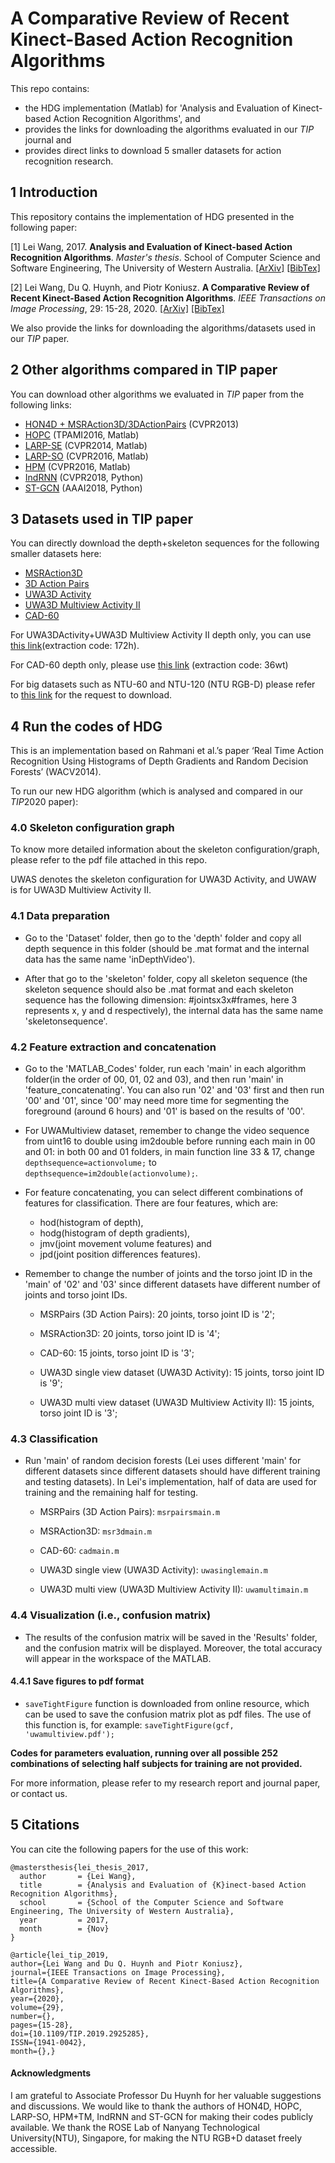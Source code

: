 # A Comparative Review of Recent Kinect-Based Action Recognition Algorithms

This repo contains: 

- the HDG implementation (Matlab) for 'Analysis and Evaluation of Kinect-based Action Recognition Algorithms', and 
- provides the links for downloading the algorithms evaluated in our *TIP* journal and 
- provides direct links to download 5 smaller datasets for action recognition research. 

## 1 Introduction

This repository contains the implementation of HDG presented in the following paper:

[1] Lei Wang, 2017. **Analysis and Evaluation of Kinect-based Action Recognition Algorithms**. *Master's thesis*. School of Computer Science and Software Engineering, The University of Western Australia. [[ArXiv]](https://arxiv.org/abs/2112.08626) [[BibTex]](#citation)

[2] Lei Wang, Du Q. Huynh, and Piotr Koniusz. **A Comparative Review of Recent Kinect-Based Action Recognition Algorithms**. *IEEE Transactions on Image Processing*, 29: 15-28, 2020. [[ArXiv]](https://arxiv.org/abs/1906.09955) [[BibTex]](#citation)

We also provide the links for downloading the algorithms/datasets used in our *TIP* paper.

## 2 Other algorithms compared in TIP paper

You can download other algorithms we evaluated in *TIP* paper from the following links:

- [HON4D + MSRAction3D/3DActionPairs](https://drive.google.com/file/d/1qahLGmS137yCEf3KLXJMApj7MDgdwEUw/view?usp=sharing) (CVPR2013)
- [HOPC](https://drive.google.com/file/d/1La-9AFKWbJ4MfjnVB0FxBlmWFBlNhXx5/view?usp=sharing) (TPAMI2016, Matlab)
- [LARP-SE](https://drive.google.com/file/d/1XOd3bKDDqOJ1UHSdDBiVuAwlb3JGQYGw/view?usp=sharing) (CVPR2014, Matlab)
- [LARP-SO](https://drive.google.com/drive/folders/1THaljmQ7m0uBQ5aW8TX8Yk81sEhluJep?usp=sharing) (CVPR2016, Matlab)
- [HPM](https://drive.google.com/file/d/1pyb-qE1nup4ai1mhYVeibaizV1jV-EvR/view?usp=sharing) (CVPR2016, Matlab)
- [IndRNN](https://github.com/Sunnydreamrain/IndRNN_pytorch) (CVPR2018, Python)
- [ST-GCN](https://github.com/yysijie/st-gcn) (AAAI2018, Python)


## 3 Datasets used in TIP paper

You can directly download the depth+skeleton sequences for the following smaller datasets here: 

- [MSRAction3D](https://drive.google.com/file/d/1kTp_QK2uRvY4sx9cSfuoTi2saBpIeqP5/view?usp=sharing)
- [3D Action Pairs](https://drive.google.com/file/d/1rjCqzFxZpF42YaPtvsaRokXAFuyz8Wbh/view?usp=sharing)
- [UWA3D Activity](https://drive.google.com/file/d/1VCCxLItHU3g2xGYs87r5TlooiicuO2Ak/view?usp=sharing)
- [UWA3D Multiview Activity II](https://drive.google.com/file/d/1ni76DwhNZvmLqP011qKir7ZFsRbW3bFn/view?usp=sharing)
- [CAD-60](https://drive.google.com/drive/folders/1VshMi77TuaDcd-x2s1zH9N-iDD7KIu7Z?usp=sharing)

For UWA3DActivity+UWA3D Multiview Activity II depth only, you can use [this link](https://pan.baidu.com/s/1R5JRX8JnaFzEBAsZEtVUyQ)(extraction code: 172h). 

For CAD-60 depth only, please use [this link](https://pan.baidu.com/s/1y11YieObi4H1GM6pe2P75g) (extraction code: 36wt)

For big datasets such as NTU-60 and NTU-120 (NTU RGB-D) please refer to [this link](https://github.com/shahroudy/NTURGB-D) for the request to download.


## 4 Run the codes of HDG

This is an implementation based on Rahmani et al.’s paper ‘Real Time Action Recognition Using Histograms of Depth Gradients and Random Decision Forests’ (WACV2014). 

To run our new HDG algorithm (which is analysed and compared in our *TIP*2020 paper):

### 4.0 Skeleton configuration graph

To know more detailed information about the skeleton configuration/graph, please refer to the pdf file attached in this repo.

UWAS denotes the skeleton configuration for UWA3D Activity, and UWAW is for UWA3D Multiview Activity II.

### 4.1 Data preparation

- Go to the 'Dataset' folder, then go to the 'depth' folder and copy all depth sequence in this folder (should be .mat format and the internal data has the same name 'inDepthVideo'). 

- After that go to the 'skeleton' folder, copy all skeleton sequence (the skeleton sequence should also be .mat format and each skeleton sequence has the following dimension: #jointsx3x#frames, here 3 represents x, y and d respectively), the internal data has the same name 'skeletonsequence'.

### 4.2 Feature extraction and concatenation

- Go to the 'MATLAB_Codes' folder, run each 'main' in each algorithm folder(in the order of 00, 01, 02 and 03), and then run 'main' in 'feature_concatenating'. You can also run '02' and '03' first and then run '00' and '01', since '00' may need more time for segmenting the foreground (around 6 hours) and '01' is based on the results of '00'.

- For UWAMultiview dataset, remember to change the video sequence from uint16 to double using im2double before running each main in 00 and 01: in both 00 and 01 folders, in main function line 33 & 17, change `depthsequence=actionvolume;` to `depthsequence=im2double(actionvolume);`.

- For feature concatenating, you can select different combinations of features for classification. There are four features, which are:
  - hod(histogram of depth), 
  - hodg(histogram of depth gradients), 
  - jmv(joint movement volume features) and 
  - jpd(joint position differences features).

- Remember to change the number of joints and the torso joint ID in the 'main' of '02' and '03' since different datasets have different number of joints and torso joint IDs. 

   - MSRPairs (3D Action Pairs): 20 joints, torso joint ID is '2';

   - MSRAction3D: 20 joints, torso joint ID is '4';

   - CAD-60: 15 joints, torso joint ID is '3';

   - UWA3D single view dataset (UWA3D Activity): 15 joints, torso joint ID is '9';

   - UWA3D multi view dataset (UWA3D Multiview Activity II): 15 joints, torso joint ID is '3';

### 4.3 Classification

- Run 'main' of random decision forests (Lei uses different 'main' for different datasets since different datasets should have different training and testing datasets). In Lei's implementation, half of data are used for training and the remaining half for testing.

  - MSRPairs (3D Action Pairs): `msrpairsmain.m`

  - MSRAction3D: `msr3dmain.m`

  - CAD-60: `cadmain.m`

  - UWA3D single view (UWA3D Activity): `uwasinglemain.m`

  - UWA3D multi view (UWA3D Multiview Activity II): `uwamultimain.m`

### 4.4 Visualization (i.e., confusion matrix)
- The results of the confusion matrix will be saved in the 'Results' folder, and the confusion matrix will be displayed. Moreover, the total accuracy will appear in the workspace of the MATLAB.

#### 4.4.1 Save figures to pdf format

- `saveTightFigure` function is downloaded from online resource, which can be used to save the confusion matrix plot as pdf files. The use of this function is, for example: `saveTightFigure(gcf, 'uwamultiview.pdf');`


**Codes for parameters evaluation, running over all possible 252 combinations of selecting half subjects for training are not provided.**

For more information, please refer to my research report and journal paper, or contact us.


## 5 Citations
<a name="citation"></a>

You can cite the following papers for the use of this work:

```
@mastersthesis{lei_thesis_2017,
  author       = {Lei Wang}, 
  title        = {Analysis and Evaluation of {K}inect-based Action Recognition Algorithms},
  school       = {School of the Computer Science and Software Engineering, The University of Western Australia},
  year         = 2017,
  month        = {Nov}
}
```

```
@article{lei_tip_2019,
author={Lei Wang and Du Q. Huynh and Piotr Koniusz},
journal={IEEE Transactions on Image Processing},
title={A Comparative Review of Recent Kinect-Based Action Recognition Algorithms},
year={2020},
volume={29},
number={},
pages={15-28},
doi={10.1109/TIP.2019.2925285},
ISSN={1941-0042},
month={},}
```

#### Acknowledgments

I am grateful to Associate Professor Du Huynh for her valuable suggestions and discussions. We would like to thank the authors of HON4D, HOPC, LARP-SO, HPM+TM, IndRNN and ST-GCN for making their codes publicly available. We thank the ROSE Lab of Nanyang Technological University(NTU), Singapore, for making the NTU RGB+D dataset freely accessible.

